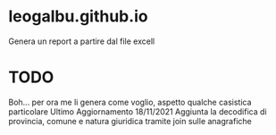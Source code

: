# leogalbu.github.io

Genera un report a partire dal file excell<br/>
# TODO<br/>
Boh... per ora me li genera come voglio, aspetto qualche casistica particolare
Ultimo Aggiornamento 18/11/2021
Aggiunta la decodifica di provincia, comune e natura giuridica tramite join sulle anagrafiche
